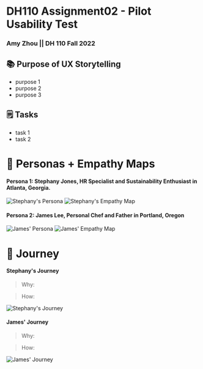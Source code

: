 # DH110 Assignment02 - Pilot Usability Test 
### Amy Zhou || DH 110 Fall 2022

## 📚 Purpose of UX Storytelling
- purpose 1
- purpose 2
- purpose 3

## 🗒️ Tasks
- task 1
- task 2

# 👤 Personas + Empathy Maps

#### Persona 1: Stephany Jones, HR Specialist and Sustainability Enthusiast in Atlanta, Georgia.
![Stephany's Persona](https://user-images.githubusercontent.com/92239472/197910116-315401b1-e6b4-4440-b09c-ffcf4074a949.png)
![Stephany's Empathy Map](https://user-images.githubusercontent.com/92239472/197910151-cf2aec60-1f1c-4ee6-8007-6144dfc3461f.png)

#### Persona 2: James Lee, Personal Chef and Father in Portland, Oregon
![James' Persona](https://user-images.githubusercontent.com/92239472/197910417-73239249-8971-416c-ac50-11f352c95217.png)
![James' Empathy Map](https://user-images.githubusercontent.com/92239472/197910463-3bc95692-7c27-4a58-a054-6791e3ab1b3b.png)


# 📍 Journey

#### Stephany's Journey
>Why:

>How:

![Stephany's Journey](https://user-images.githubusercontent.com/92239472/197910758-2f3a17f1-83b6-46f4-9a96-b85bc15b601e.png)

#### James' Journey
>Why:

>How:

![James' Journey](https://user-images.githubusercontent.com/92239472/197910876-5d529f8e-2aca-4ffa-99fc-4a42d6a82c1b.png)
